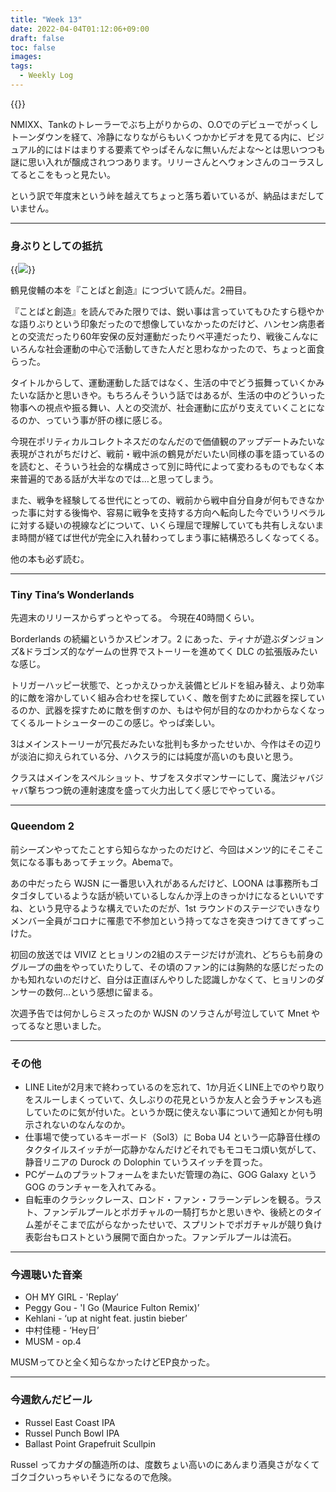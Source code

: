 ```yaml
---
title: "Week 13"
date: 2022-04-04T01:12:06+09:00
draft: false
toc: false
images:
tags:
  - Weekly Log
---
```


{{<youtube MVMuxOEk7ow>}}

NMIXX、Tankのトレーラーでぶち上がりからの、O.Oでのデビューでがっくしトーンダウンを経て、冷静になりながらもいくつかかビデオを見てる内に、ビジュアル的にはドはまりする要素てやっぱそんなに無いんだよな～とは思いつつも謎に思い入れが醸成されつつあります。リリーさんとへウォンさんのコーラスしてるとこをもっと見たい。

という訳で年度末という峠を越えてちょっと落ち着いているが、納品はまだしていません。

---

### 身ぶりとしての抵抗

{{<image src="/images/2022/04/20220404_tsurumi.jpg">}}

鶴見俊輔の本を『ことばと創造』につづいて読んだ。2冊目。

『ことばと創造』を読んでみた限りでは、鋭い事は言っていてもひたすら穏やかな語りぶりという印象だったので想像していなかったのだけど、ハンセン病患者との交流だったり60年安保の反対運動だったりベ平連だったり、戦後こんなにいろんな社会運動の中心で活動してきた人だと思わなかったので、ちょっと面食らった。  

タイトルからして、運動運動した話ではなく、生活の中でどう振舞っていくかみたいな話かと思いきや。もちろんそういう話ではあるが、生活の中のどういった物事への視点や振る舞い、人との交流が、社会運動に広がり支えていくことになるのか、っていう事が肝の様に感じる。

今現在ポリティカルコレクトネスだのなんだので価値観のアップデートみたいな表現がされがちだけど、戦前・戦中派の鶴見がだいたい同様の事を語っているのを読むと、そういう社会的な構成さって別に時代によって変わるものでもなく本来普遍的である話が大半なのでは…と思ってしまう。

また、戦争を経験してる世代にとっての、戦前から戦中自分自身が何もできなかった事に対する後悔や、容易に戦争を支持する方向へ転向した今でいうリベラルに対する疑いの視線などについて、いくら理屈で理解していても共有しえないまま時間が経てば世代が完全に入れ替わってしまう事に結構恐ろしくなってくる。

他の本も必ず読む。

---

### Tiny Tina’s Wonderlands

先週末のリリースからずっとやってる。  今現在40時間くらい。

Borderlands の続編というかスピンオフ。2 にあった、ティナが遊ぶダンジョンズ&ドラゴンズ的なゲームの世界でストーリーを進めてく DLC の拡張版みたいな感じ。

トリガーハッピー状態で、とっかえひっかえ装備とビルドを組み替え、より効率的に敵を溶かしていく組み合わせを探していく、敵を倒すために武器を探しているのか、武器を探すために敵を倒すのか、もはや何が目的なのかわからなくなってくるルートシューターのこの感じ。やっぱ楽しい。

3はメインストーリーが冗長だみたいな批判も多かったせいか、今作はその辺りが淡泊に抑えられている分、ハクスラ的には純度が高いのも良いと思う。

クラスはメインをスペルショット、サブをスタボマンサーにして、魔法ジャバジャバ撃ちつつ銃の連射速度を盛って火力出してく感じでやっている。

---

### Queendom 2

前シーズンやってたことすら知らなかったのだけど、今回はメンツ的にそこそこ気になる事もあってチェック。Abemaで。

あの中だったら WJSN に一番思い入れがあるんだけど、LOONA は事務所もゴタゴタしているような話が続いているしなんか浮上のきっかけになるといいですね、という見守るような構えでいたのだが、1st ラウンドのステージでいきなりメンバー全員がコロナに罹患で不参加という持ってなさを突きつけてきてずっこけた。

初回の放送では VIVIZ とヒョリンの2組のステージだけが流れ、どちらも前身のグループの曲をやっていたりして、その頃のファン的には胸熱的な感じだったのかも知れないのだけど、自分は正直ぼんやりした認識しかなくて、ヒョリンのダンサーの数何…という感想に留まる。

次週予告では何かしらミスったのか WJSN のソラさんが号泣していて Mnet やってるなと思いました。

---

### その他

- LINE Liteが2月末で終わっているのを忘れて、1か月近くLINE上でのやり取りをスルーしまくっていて、久しぶりの花見というか友人と会うチャンスも逃していたのに気が付いた。というか既に使えない事について通知とか何も明示されないのなんなのか。
- 仕事場で使っているキーボード（Sol3）に Boba U4 という一応静音仕様のタクタイルスイッチが一応静かなんだけどそれでもモコモコ煩い気がして、静音リニアの Durock の Dolophin ていうスイッチを買った。
- PCゲームのプラットフォームをまたいだ管理の為に、GOG Galaxy という GOG のランチャーを入れてみる。
- 自転車のクラシックレース、ロンド・ファン・フラーンデレンを観る。ラスト、ファンデルプールとポガチャルの一騎打ちかと思いきや、後続とのタイム差がそこまで広がらなかったせいで、スプリントでポガチャルが競り負け表彰台もロストという展開で面白かった。ファンデルプールは流石。

---

### 今週聴いた音楽

- OH MY GIRL - 'Replay’
- Peggy Gou - 'I Go (Maurice Fulton Remix)’
- Kehlani - ‘up at night feat. justin bieber’
- 中村佳穂 - ‘Hey日’
- MUSM - op.4

MUSMってひと全く知らなかったけどEP良かった。

---

### 今週飲んだビール

- Russel East Coast IPA
- Russel Punch Bowl IPA
- Ballast Point Grapefruit Scullpin

Russel ってカナダの醸造所のは、度数ちょい高いのにあんまり酒臭さがなくてゴクゴクいっちゃいそうになるので危険。